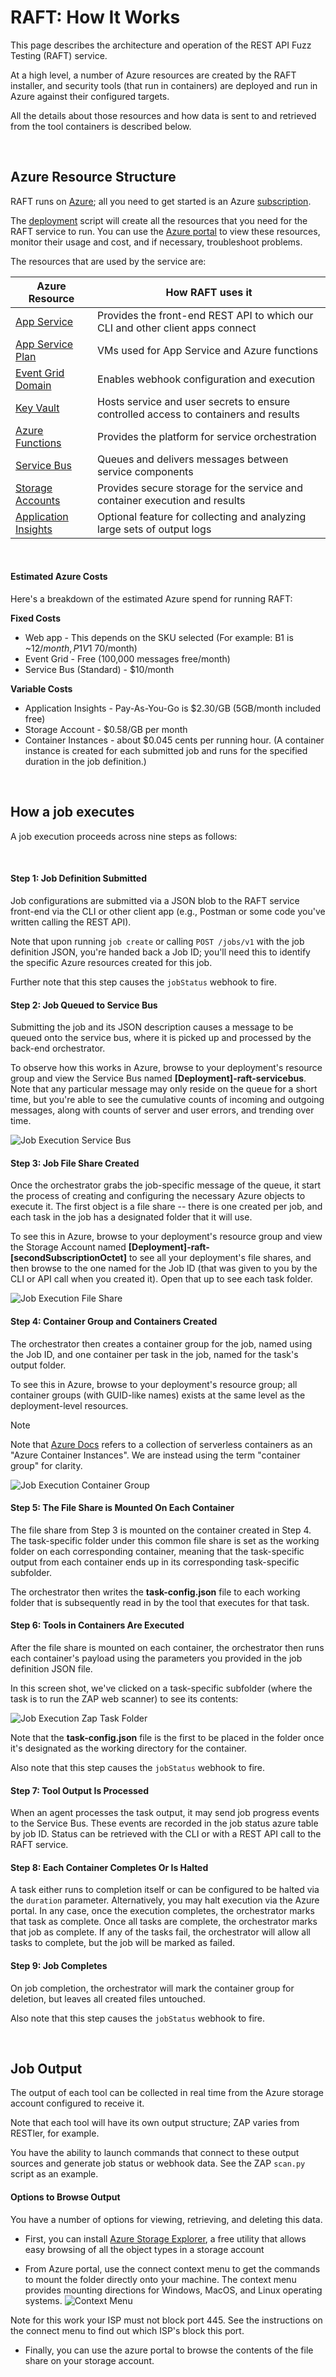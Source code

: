 # RAFT: How It Works

This page describes the architecture and operation of the REST API Fuzz
Testing (RAFT) service.

At a high level, a number of Azure resources are created by the RAFT
installer, and security tools (that run in containers) are deployed and
run in Azure against their  configured targets.

All the details about those resources and how data is sent to and retrieved from the
tool containers is described below.

<br/>

## Azure Resource Structure

RAFT runs on [Azure](https://azure.microsoft.com/en-us/); all you
need to get started is an Azure [subscription](https://azure.microsoft.com/en-us/free/).

The [deployment](how-to-deploy.md) script will create all the resources that you need
for the RAFT service to run.  You can use the [Azure portal](https://portal.azure.com)
to view these resources, monitor their usage and cost, and if necessary, troubleshoot
problems.

The resources that are used by the service are:

| Azure Resource | How RAFT uses it | 
|----------------|------------------|
| [App Service](https://azure.microsoft.com/en-us/services/app-service/) | Provides the front-end REST API to which our CLI and other client apps connect |
| [App Service Plan](https://docs.microsoft.com/en-us/azure/app-service/overview-hosting-plans) | VMs used for App Service and Azure functions |
| [Event Grid Domain](https://docs.microsoft.com/en-us/azure/event-grid/event-domains) | Enables webhook configuration and execution |
| [Key Vault](https://docs.microsoft.com/en-us/azure/key-vault/) | Hosts service and user secrets to ensure controlled access to containers and results |
| [Azure Functions](https://docs.microsoft.com/en-us/azure/azure-functions/) | Provides the platform for service orchestration |
| [Service Bus](https://docs.microsoft.com/en-us/azure/service-bus-messaging/service-bus-messaging-overview) | Queues and delivers messages between service components |
| [Storage Accounts](https://docs.microsoft.com/en-us/azure/storage/common/storage-account-overview) | Provides secure storage for the service and container execution and results |
| [Application Insights](https://docs.microsoft.com/en-us/azure/azure-monitor/app/app-insights-overview) | Optional feature for collecting and analyzing large sets of output logs |

<br/>

#### Estimated Azure Costs

Here's a breakdown of the estimated Azure spend for running RAFT:

**Fixed Costs**
- Web app - This depends on the SKU selected (For example: B1 is ~$12/month, P1V1 ~$70/month)
- Event Grid - Free (100,000 messages free/month)
- Service Bus  (Standard) - $10/month

**Variable Costs**
- Application Insights - Pay-As-You-Go is $2.30/GB (5GB/month included free)
- Storage Account - $0.58/GB per month
- Container Instances - about $0.045 cents per running hour.  (A container instance
  is created for each submitted job and runs for the specified duration in the job definition.)

<br/>

## How a job executes

A job execution proceeds across nine steps as follows:

<br/>

#### Step 1: Job Definition Submitted

Job configurations are submitted via a JSON blob to the RAFT service front-end via the
CLI or other client app (e.g., Postman or some code you've written calling the REST API).

Note that upon running `job create` or calling `POST /jobs/v1` with the job
definition JSON, you're handed back a Job ID; you'll need this to identify
the specific Azure resources created for this job.

Further note that this step causes the `jobStatus` webhook to fire.

#### Step 2: Job Queued to Service Bus

Submitting the job and its JSON description causes a message to be queued onto the
service bus, where it is picked up and processed by the back-end orchestrator.

To observe how this works in Azure, browse to your deployment's resource group and
view the Service Bus named **[Deployment]-raft-servicebus**.  Note that any particular
message may only reside on the queue for a short time, but you're able to see the
cumulative counts of incoming and outgoing messages, along with counts of server and
user errors, and trending over time.

![Job Execution Service Bus](images/job-execution-service-bus.png)

#### Step 3: Job File Share Created

Once the orchestrator grabs the job-specific message of the queue, it start the process
of creating and configuring the necessary Azure objects to execute it.  The first object
is a file share -- there is one created per job, and each task in the job has a designated
folder that it will use.

To see this in Azure, browse to your deployment's resource group and view the Storage
Account named **[Deployment]-raft-[secondSubscriptionOctet]** to see all your deployment's
file shares, and then browse to the one named for the Job ID (that was given to you 
by the CLI or API call when you created it).  Open that up to see each task folder.

![Job Execution File Share](images/job-execution-file-share.png)

#### Step 4: Container Group and Containers Created

The orchestrator then creates a container group for the job, named using the Job ID,
and one container per task in the job, named for the task's output folder.

To see this in Azure, browse to your deployment's resource group; all container groups
(with GUID-like names) exists at the same level as the deployment-level resources.

> [!NOTE]
> Note that [Azure Docs](https://docs.microsoft.com/en-us/azure/container-instances/container-instances-overview)
> refers to a collection of serverless containers as an "Azure Container Instances".
> We are instead using the term "container group" for clarity.

![Job Execution Container Group](images/job-execution-container-group.png)

#### Step 5: The File Share is Mounted On Each Container

The file share from Step 3 is mounted on the container created in Step 4.
The task-specific folder under this common file share is set as the working
folder on each corresponding container, meaning that the task-specific output
from each container ends up in its corresponding task-specific subfolder.

The orchestrator then writes the **task-config.json** file to each working
folder that is subsequently read in by the tool that executes for that task.

#### Step 6: Tools in Containers Are Executed

After the file share is mounted on each container, the orchestrator then
runs each container's payload using the parameters you provided in the job
definition JSON file.

In this screen shot, we've clicked on a task-specific subfolder (where the
task is to run the ZAP web scanner) to see its contents:

![Job Execution Zap Task Folder](images/job-execution-zap-task-folder.png)

Note that the **task-config.json** file is the first to be placed in the folder
once it's designated as the working directory for the container.

Also note that this step causes the `jobStatus` webhook to fire.

#### Step 7: Tool Output Is Processed

When an agent processes the task output, it may send job progress events to the Service
Bus. These events are recorded in the job status azure table by job ID. 
Status can be retrieved with the CLI or with a REST API call to the RAFT service.

#### Step 8: Each Container Completes Or Is Halted

A task either runs to completion itself or can be configured to be halted via the
`duration` parameter.  Alternatively, you may halt execution via the Azure portal.
In any case, once the execution completes, the orchestrator marks that task as complete.
Once all tasks are complete, the orchestrator marks that job as complete.  If any of
the tasks fail, the orchestrator will allow all tasks to complete, but the job will
be marked as failed.

#### Step 9: Job Completes

On job completion, the orchestrator will mark the container group for deletion,
but leaves all created files untouched.

Also note that this step causes the `jobStatus` webhook to fire.

<br/>

## Job Output

The output of each tool can be collected in real time from the Azure storage account
configured to receive it.

Note that each tool will have its own output structure; ZAP varies from RESTler, for
example.

You have the ability to launch commands that connect to these output sources and
generate job status or webhook data. See the ZAP `scan.py` script as an example. 

#### Options to Browse Output

You have a number of options for viewing, retrieving, and deleting this data.

- First, you can install [Azure Storage Explorer](https://azure.microsoft.com/en-us/features/storage-explorer/),
  a free utility that allows easy browsing of all the object types in a storage
  account
  
- From Azure portal, use the connect context menu to get the commands to mount the folder
directly onto your machine. The context menu provides mounting directions for Windows, MacOS, and Linux 
operating systems. 
![Context Menu](images/fileshare-context-menu.jpg)

Note for this work your ISP must not block port 445. See the instructions on the connect menu
to find out which ISP's block this port.

- Finally, you can use the azure portal to browse the contents of the file share on your storage account.


